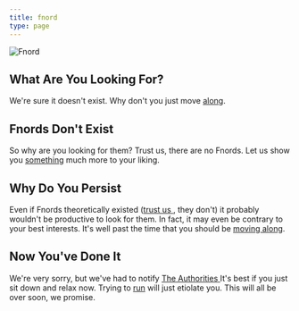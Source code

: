 ```yaml
---
title: fnord
type: page
---
```


<META http-equiv="REFRESH" content="7; url=http://www.asgaard.org"> 

![Fnord](/img/fnord.gif "Fnord does not exist")

## What Are You Looking For? ##
We're sure it doesn't exist.  Why don't you just move [along](http://www.asgaard.org).

## Fnords Don't Exist ##
So why are you looking for them?  Trust us, there are no Fnords.  Let us show you 
[something](http://www.asgaard.org) much more to your liking.

## Why Do You Persist ##
<style type="text/css">
   a.rollover span {
      display: inline;
   }
   a.rollover:hover span {
      display: none;
   }
   a.rollover img {
      display: none;
   }
   a.rollover:hover img {
      display: inline;
   }
</style>
Even if Fnords theoretically existed
(<a class="rollover" href="#"><span>trust us</span>
<img src="/img/tuskegee.jpg" width="200" alt="Trusting men of Tuskegee"
title="The Trusting Men of Tuskegee"/></a>, 
they don't) it probably wouldn't be productive
to look for them.  In fact, it may even be contrary to your best interests.  It's well past the time
that you should be [moving along](http://www.asgaard.org).

## Now You've Done It ##
We're very sorry, but we've had to notify
<a class="rollover" href="#"><span>The Authorities</span>
<img src="/img/mib.png" width="200" alt="the Men in Black"
title="The Authorities"/></a>
It's best if you just sit down and relax now.
Trying to [run](http://www.asgaard.org/) will just etiolate you.
This will all be over soon, we promise.

